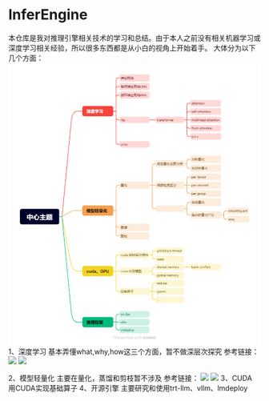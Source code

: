 # InferEngine
本仓库是我对推理引擎相关技术的学习和总结。由于本人之前没有相关机器学习或深度学习相关经验，所以很多东西都是从小白的视角上开始着手。
大体分为以下几个方面：
![](.assets/infer_xmind.png)
1、深度学习
基本弄懂what,why,how这三个方面，暂不做深层次探究
参考链接：
![](http://www.ai-start.com/dl2017/)
![](https://tangshusen.me/Dive-into-DL-PyTorch/#/)

2、模型轻量化
主要在量化，蒸馏和剪枝暂不涉及
参考链接：
![](https://www.deeplearning.ai/short-courses/quantization-in-depth/)
![](https://deployment.gitbook.io/love/whitepaper/quantization_and_pruning)
3、CUDA
用CUDA实现基础算子
4、开源引擎
主要研究和使用trt-llm、vllm、lmdeploy